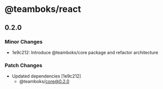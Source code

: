 # @teamboks/react

## 0.2.0

### Minor Changes

- 1e9c212: Introduce @teamboks/core package and refactor architecture

### Patch Changes

- Updated dependencies [1e9c212]
  - @teamboks/core@0.2.0
